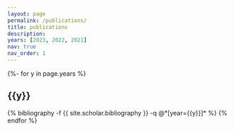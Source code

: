 ```yaml
---
layout: page
permalink: /publications/
title: publications
description:
years: [2023, 2022, 2021]
nav: true
nav_order: 1
---
```


<!-- _pages/publications.md -->
<div class="publications">

{%- for y in page.years %}

  <h2 class="year">{{y}}</h2>
  {% bibliography -f {{ site.scholar.bibliography }} -q @*[year={{y}}]* %}
{% endfor %}

</div>
